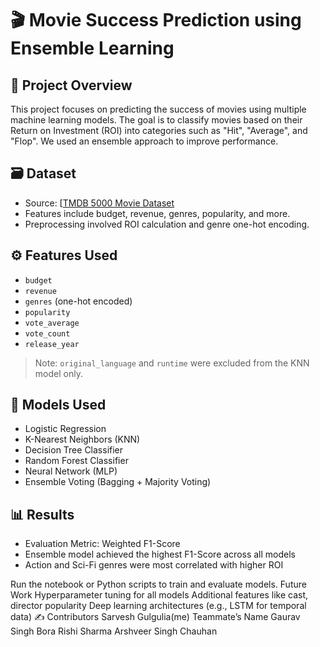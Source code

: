 # 🎬 Movie Success Prediction using Ensemble Learning

## 📌 Project Overview
This project focuses on predicting the success of movies using multiple machine learning models. The goal is to classify movies based on their Return on Investment (ROI) into categories such as "Hit", "Average", and "Flop". We used an ensemble approach to improve performance.

## 🗃️ Dataset
- Source: [[TMDB 5000 Movie Dataset](https://www.kaggle.com/datasets/tmdb/tmdb-movie-metadata](https://www.kaggle.com/datasets/asaniczka/tmdb-movies-dataset-2023-930k-movies))
- Features include budget, revenue, genres, popularity, and more.
- Preprocessing involved ROI calculation and genre one-hot encoding.

## ⚙️ Features Used
- `budget`
- `revenue`
- `genres` (one-hot encoded)
- `popularity`
- `vote_average`
- `vote_count`
- `release_year`

> Note: `original_language` and `runtime` were excluded from the KNN model only.

## 🧠 Models Used
- Logistic Regression
- K-Nearest Neighbors (KNN)
- Decision Tree Classifier
- Random Forest Classifier
- Neural Network (MLP)
- Ensemble Voting (Bagging + Majority Voting)

## 📊 Results
- Evaluation Metric: Weighted F1-Score
- Ensemble model achieved the highest F1-Score across all models
- Action and Sci-Fi genres were most correlated with higher ROI

Run the notebook or Python scripts to train and evaluate models.
Future Work
Hyperparameter tuning for all models
Additional features like cast, director popularity
Deep learning architectures (e.g., LSTM for temporal data)
✍️ Contributors
Sarvesh Gulgulia(me)
 Teammate’s Name
 Gaurav Singh Bora
 Rishi Sharma
 Arshveer Singh Chauhan
